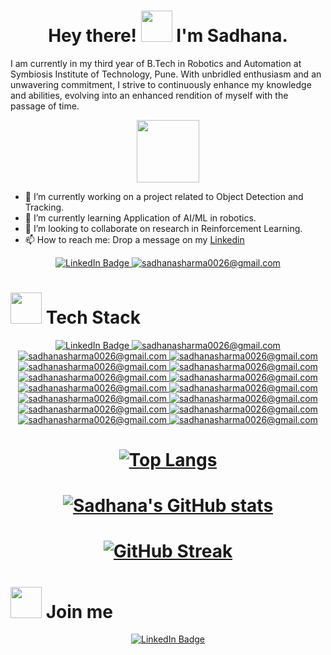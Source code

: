 # <div id="header" align="center">  <b>Hey there! <img src="https://media.giphy.com/media/w1OBpBd7kJqHrJnJ13/giphy.gif" width="50"/> I'm Sadhana.</b>
  </div> 
  
I am currently in my third year of B.Tech in Robotics and Automation at Symbiosis Institute of Technology, Pune. With unbridled enthusiasm and an unwavering commitment, I strive to continuously enhance my knowledge and abilities, evolving into an enhanced rendition of myself with the passage of time.

<div id="header" align="center">
  <img src="https://media.giphy.com/media/M9gbBd9nbDrOTu1Mqx/giphy.gif" width="100"/>
</div>


- 🔭 I’m currently working on a project related to Object Detection and Tracking.
- 🌱 I’m currently learning Application of AI/ML in robotics.
- 👯 I’m looking to collaborate on research in Reinforcement Learning.
- 📫 How to reach me: Drop a message on my [Linkedin](https://www.linkedin.com/in/sadhana-sharma-/)

<div id="badges" align="center">
  <a href="https://www.linkedin.com/in/sadhana-sharma-/">
    <img src="https://img.shields.io/badge/LinkedIn-blue?style=for-the-badge&logo=linkedin&logoColor=white" alt="LinkedIn Badge"/>
  </a>
  <a href="https://sadhanasharma26.blogspot.com" align="center">
    <img src="https://img.shields.io/badge/Blogger-FF5722?style=for-the-badge&logo=blogger&logoColor=white" alt="sadhanasharma0026@gmail.com"/>
  </a>
</div>

# <div id="header" align="left"> <img src="https://media.giphy.com/media/xiwrNAlNdJKVUJlAdM/giphy.gif" width="50"/> Tech Stack
  </div> 

<div id="badges" align="center">
  <a href="https://www.linkedin.com/in/sadhana-sharma-/">
    <img src="https://img.shields.io/badge/Python-FFD43B?style=for-the-badge&logo=python&logoColor=blue" alt="LinkedIn Badge"/>
  </a>
  <a href="https://sadhanasharma26.blogspot.com" align="center">
    <img src="https://img.shields.io/badge/Numpy-777BB4?style=for-the-badge&logo=numpy&logoColor=white" alt="sadhanasharma0026@gmail.com"/>
  </a>
   <a href="https://sadhanasharma26.blogspot.com" align="center">
    <img src="https://img.shields.io/badge/Pandas-2C2D72?style=for-the-badge&logo=pandas&logoColor=white" alt="sadhanasharma0026@gmail.com"/>
     </a>
   <a href="https://sadhanasharma26.blogspot.com" align="center">
    <img src="https://img.shields.io/badge/Plotly-239120?style=for-the-badge&logo=plotly&logoColor=white" alt="sadhanasharma0026@gmail.com"/>
      </a>
   <a href="https://sadhanasharma26.blogspot.com" align="center">
    <img src="https://img.shields.io/badge/TensorFlow-FF6F00?style=for-the-badge&logo=TensorFlow&logoColor=white" alt="sadhanasharma0026@gmail.com"/>
       </a>
   <a href="https://sadhanasharma26.blogspot.com" align="center">
    <img src="https://img.shields.io/badge/Keras-D00000?style=for-the-badge&logo=Keras&logoColor=white" alt="sadhanasharma0026@gmail.com"/>
      </a>
   <a href="https://sadhanasharma26.blogspot.com" align="center">
    <img src="https://img.shields.io/badge/Colab-F9AB00?style=for-the-badge&logo=googlecolab&color=525252" alt="sadhanasharma0026@gmail.com"/>
      </a>
   <a href="https://sadhanasharma26.blogspot.com" align="center">
    <img src="https://img.shields.io/badge/OpenCV-27338e?style=for-the-badge&logo=OpenCV&logoColor=white" alt="sadhanasharma0026@gmail.com"/>
      </a>
   <a href="https://sadhanasharma26.blogspot.com" align="center">
    <img src="https://img.shields.io/badge/Linux-FCC624?style=for-the-badge&logo=linux&logoColor=black" alt="sadhanasharma0026@gmail.com"/>
      </a>
   <a href="https://sadhanasharma26.blogspot.com" align="center">
    <img src="https://img.shields.io/badge/Arduino-00979D?style=for-the-badge&logo=Arduino&logoColor=white" alt="sadhanasharma0026@gmail.com"/>
      </a>
   <a href="https://sadhanasharma26.blogspot.com" align="center">
    <img src="https://img.shields.io/badge/-LeetCode-FFA116?style=for-the-badge&logo=LeetCode&logoColor=black" alt="sadhanasharma0026@gmail.com"/>
      </a>
   <a href="https://sadhanasharma26.blogspot.com" align="center">
    <img src="https://img.shields.io/badge/Kaggle-20BEFF?style=for-the-badge&logo=Kaggle&logoColor=white" alt="sadhanasharma0026@gmail.com"/>
      </a>
   <a href="https://sadhanasharma26.blogspot.com" align="center">
    <img src="https://img.shields.io/badge/Canva-%2300C4CC.svg?&style=for-the-badge&logo=Canva&logoColor=white" alt="sadhanasharma0026@gmail.com"/>
       </a>
   <a href="https://sadhanasharma26.blogspot.com" align="center">
    <img src="https://img.shields.io/badge/Behance-0054F7?style=for-the-badge&logo=behance&logoColor=white" alt="sadhanasharma0026@gmail.com"/>
     </a>
   <a href="https://sadhanasharma26.blogspot.com" align="center">
    <img src="https://img.shields.io/badge/PyTorch-EE4C2C?style=for-the-badge&logo=pytorch&logoColor=white" alt="sadhanasharma0026@gmail.com"/>
      </a>
   <a href="https://sadhanasharma26.blogspot.com" align="center">
    <img src="https://img.shields.io/badge/java-%23ED8B00.svg?style=for-the-badge&logo=openjdk&logoColor=white" alt="sadhanasharma0026@gmail.com"/>
</div>
  
# <div id="header" align="center"> ![Top Langs](https://github-readme-stats.vercel.app/api/top-langs/?username=sadhanasharma26&layout=compact&theme=dark)
  </div> 

  
# <div id="header" align="center">   ![Sadhana's GitHub stats](https://github-readme-stats.vercel.app/api?username=sadhanasharma26&show_icons=true&theme=dark)
  </div> 
  


# <div id="header" align="center"> [![GitHub Streak](http://github-readme-streak-stats.herokuapp.com?user=sadhanasharma26&theme=dark)](https://git.io/streak-stats) 
  </div> 


# <div id="header" align="left"> <img src="https://media.giphy.com/media/IflNFS33ulVXQHvhXn/giphy.gif" width="50"/> Join me
  </div> 
  
  <div id="badges" align="center">
  <a href="https://music.apple.com/profile/sadhana26">
    <img src="https://img.shields.io/badge/Apple_Music-9933CC?style=for-the-badge&logo=apple-music&logoColor=white" alt="LinkedIn Badge"/>
    
  
